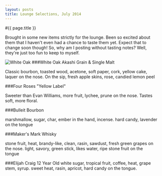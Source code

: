 ```yaml
---
layout: posts
title: Lounge Selections, July 2014
---
```



#{{ page.title }}

  

Brought in some new items strictly for the lounge.  Been so excited about them that I haven't even had a chance to taste them yet. Expect that to change soon though!  So, why am I posting without tasting notes?  Well, they're just too fun to keep to myself.


![White Oak](http://ajjimenez.github.io/Octo-Bar/images/White_Oak.JPG "White Oak Akashi Grain & Single Malt")
###White Oak Akashi Grain & Single Malt

Classic bourbon, toasted wood, acetone, soft paper, cork, yellow cake, laquer on the nose.  On the sip, fresh apple skins, rose, candied lemon peel

###Four Roses "Yellow Label"

Sweeter than Evan Williams, more fruit, lychee, prune on the nose. Tastes soft, more floral.

###Bulleit Bourbon

marshmallow, sugar, char, ember in the hand, incense.  hard candy, lavender on the tongue

###Maker's Mark Whisky

stone fruit, heat, brandy-like, clean, rasin, sawdust, fresh green grapes on the nose. light, savory, green stick, likes water, ripe stone fruit on the tongue

###Elijah Craig 12 Year Old
white sugar, tropical fruit, coffee, heat, grape stem, syrup. sweet heat, rasin, apricot, hard candy on the tongue.
		